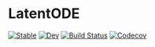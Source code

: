 # LatentODE

[![Stable](https://img.shields.io/badge/docs-stable-blue.svg)](https://Modatu.github.io/LatentODE.jl/stable)
[![Dev](https://img.shields.io/badge/docs-dev-blue.svg)](https://Modatu.github.io/LatentODE.jl/dev)
[![Build Status](https://travis-ci.com/Modatu/LatentODE.jl.svg?branch=master)](https://travis-ci.com/Modatu/LatentODE.jl)
[![Codecov](https://codecov.io/gh/Modatu/LatentODE.jl/branch/master/graph/badge.svg)](https://codecov.io/gh/Modatu/LatentODE.jl)
